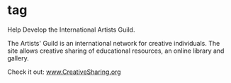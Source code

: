 tag
===

Help Develop the International Artists Guild.

The Artists' Guild is an international network for creative individuals. The site allows creative sharing of educational resources, an online library and gallery.

Check it out: www.CreativeSharing.org
